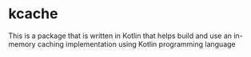 # kcache
This is a package that is written in Kotlin that helps build and use an in-memory caching implementation using Kotlin programming language
